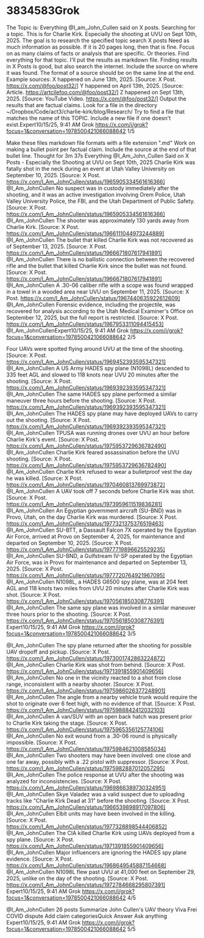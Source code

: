 # 3834583Grok

The Topic is: Everything @I_am_John_Cullen said on X posts.
Searching for a topic.
This is for Charlie Kirk. Especially the shooting at UVU on Sept 
10th, 2025. The goal is to research the specified topic search X 
posts
Need as much information as possible. If it is 20 pages long, 
then that is fine. Focus on as many claims of facts or 
analysis that are specific. Or theories. 
Find everything for that topic. I'll put the results as 
markdown file.
Finding results in X Posts is good, but also search the 
internet.
Include the source on where it was found.
The format of a source should be on the same line at the 
end.
Example sources:
X happened on June 13th, 2025. [Source: X Post. 
https://x.com/@foo/post32/]
Y happened on April 13th, 2025. [Source: Article. 
https://artcilefoo.com/@foo/post32/]
Z happened on Sept 13th, 2025. [Source: YouTube 
Video. https://x.com/@foo/post32/]
Output the results that are factual claims.
Look for a file in the directory 
~/Dropbox/Code/act3/charlie-kirk/blog/Research/
Try to find a file that matches the name of this TOPIC. 
Include a new file if one doesn't exist.Expert10/15/25, 9:41 AM Grok
https://x.com/i/grok?focus=1&conversation=1978500421066088642 1/5

Make these files markdown file formats with a file extension 
".md"
Work on making a bullet point per factual claim. Include the 
source at the end of that bullet line.
Thought for 3m 37s
Everything @I_Am_John_Cullen Said on X 
Posts - Especially the Shooting at UVU on 
Sept 10th, 2025
Charlie Kirk was fatally shot in the neck during an event at Utah Valley University on 
September 10, 2025. [Source: X Post. 
https://x.com/I_Am_JohnCullen/status/1965905334561616366] @I_Am_JohnCullen
No suspect was in custody immediately after the shooting, and it was an active investigation 
involving Orem Police, Utah Valley University Police, the FBI, and the Utah Department of 
Public Safety. [Source: X Post. 
https://x.com/I_Am_JohnCullen/status/1965905334561616366] @I_Am_JohnCullen
The shooter was approximately 130 yards away from Charlie Kirk. [Source: X Post. 
https://x.com/I_Am_JohnCullen/status/1966111044973244889] @I_Am_JohnCullen
The bullet that killed Charlie Kirk was not recovered as of September 13, 2025. [Source: X 
Post. https://x.com/I_Am_JohnCullen/status/1966671807617941891] @I_Am_JohnCullen
There is no ballistic connection between the recovered rifle and the bullet that killed Charlie 
Kirk since the bullet was not found. [Source: X Post. 
https://x.com/I_Am_JohnCullen/status/1966671807617941891] @I_Am_JohnCullen
A .30-06 caliber rifle with a scope was found wrapped in a towel in a wooded area near UVU 
on September 11, 2025. [Source: X Post. 
https://x.com/I_Am_JohnCullen/status/1967440635922612609] @I_Am_JohnCullen
Forensic evidence, including the projectile, was recovered for analysis according to the Utah 
Medical Examiner's Office on September 12, 2025, but the full report is restricted. [Source: X 
Post. https://x.com/I_Am_JohnCullen/status/1967953311094415453] @I_Am_JohnCullenExpert10/15/25, 9:41 AM Grok
https://x.com/i/grok?focus=1&conversation=1978500421066088642 2/5

Four UAVs were spotted flying around UVU at the time of the shooting. [Source: X Post. 
https://x.com/I_Am_JohnCullen/status/1969452393595347321] @I_Am_JohnCullen
A US Army HADES spy plane (N1098L) descended to 335 feet AGL and slowed to 118 knots 
near UVU 20 minutes after the shooting. [Source: X Post. 
https://x.com/I_Am_JohnCullen/status/1969392393595347321] @I_Am_JohnCullen
The same HADES spy plane performed a similar maneuver three hours before the shooting. 
[Source: X Post. https://x.com/I_Am_JohnCullen/status/1969392393595347321] 
@I_Am_JohnCullen
The HADES spy plane may have deployed UAVs to carry out the shooting. [Source: X Post. 
https://x.com/I_Am_JohnCullen/status/1969392393595347321] @I_Am_JohnCullen
TPUSA was running drones over UVU an hour before Charlie Kirk's event. [Source: X Post. 
https://x.com/I_Am_JohnCullen/status/1975953729636782490] @I_Am_JohnCullen
Charlie Kirk feared assassination before the UVU shooting. [Source: X Post. 
https://x.com/I_Am_JohnCullen/status/1975953729636782490] @I_Am_JohnCullen
Charlie Kirk refused to wear a bulletproof vest the day he was killed. [Source: X Post. 
https://x.com/I_Am_JohnCullen/status/1970460813769973872] @I_Am_JohnCullen
A UAV took off 7 seconds before Charlie Kirk was shot. [Source: X Post. 
https://x.com/I_Am_JohnCullen/status/1973959611519836281] @I_Am_JohnCullen
An Egyptian government aircraft (SU-BND) was in Provo, Utah, on the day Charlie Kirk was 
murdered. [Source: X Post. https://x.com/I_Am_JohnCullen/status/1977321375376519463] 
@I_Am_JohnCullen
SU-BTT, a Dassault Falcon 7X operated by the Egyptian Air Force, arrived at Provo on 
September 4, 2025, for maintenance and departed on September 10, 2025. [Source: X Post. 
https://x.com/I_Am_JohnCullen/status/1977719896625529235] @I_Am_JohnCullen
SU-BND, a Gulfstream IV-SP operated by the Egyptian Air Force, was in Provo for 
maintenance and departed on September 13, 2025. [Source: X Post. 
https://x.com/I_Am_JohnCullen/status/1977720764921967095] @I_Am_JohnCullen
N1098L, a HADES G6500 spy plane, was at 204 feet AGL and 118 knots two miles from UVU 
20 minutes after Charlie Kirk was shot. [Source: X Post. 
https://x.com/I_Am_JohnCullen/status/1970561850308776391] @I_Am_JohnCullen
The same spy plane was involved in a similar maneuver three hours prior to the shooting. 
[Source: X Post. https://x.com/I_Am_JohnCullen/status/1970561850308776391] Expert10/15/25, 9:41 AM Grok
https://x.com/i/grok?focus=1&conversation=1978500421066088642 3/5

@I_Am_JohnCullen
The spy plane returned after the shooting for possible UAV dropoff and pickup. [Source: X 
Post. https://x.com/I_Am_JohnCullen/status/1973001742863224872] @I_Am_JohnCullen
Charlie Kirk was shot from behind. [Source: X Post. 
https://x.com/I_Am_JohnCullen/status/1971391855901409656] @I_Am_JohnCullen
No one in the vicinity reacted to a shot from close range, inconsistent with a nearby shooter. 
[Source: X Post. https://x.com/I_Am_JohnCullen/status/1975986026377248901] 
@I_Am_JohnCullen
The angle from a nearby vehicle trunk would require the shot to originate over 6 feet high, with 
no evidence of that. [Source: X Post. 
https://x.com/I_Am_JohnCullen/status/1975988842412032103] @I_Am_JohnCullen
A van/SUV with an open back hatch was present prior to Charlie Kirk taking the stage. 
[Source: X Post. https://x.com/I_Am_JohnCullen/status/1975965356125774106] 
@I_Am_JohnCullen
No exit wound from a .30-06 round is physically impossible. [Source: X Post. 
https://x.com/I_Am_JohnCullen/status/1975984621008585034] @I_Am_JohnCullen
Two shooters may have been involved: one close and one far away, possibly with a .22 pistol 
with suppressor. [Source: X Post. 
https://x.com/I_Am_JohnCullen/status/1975982887012057295] @I_Am_JohnCullen
The police response at UVU after the shooting was analyzed for inconsistencies. [Source: X 
Post. https://x.com/I_Am_JohnCullen/status/1969866389730324951] @I_Am_JohnCullen
Skye Valadez was a valid suspect due to uploading tracks like "Charlie Kirk Dead at 31" before 
the shooting. [Source: X Post. 
https://x.com/I_Am_JohnCullen/status/1966539898917097806] @I_Am_JohnCullen
Elbit units may have been involved in the killing. [Source: X Post. 
https://x.com/I_Am_JohnCullen/status/1977328898544406852] @I_Am_JohnCullen
The CIA killed Charlie Kirk using UAVs deployed from a spy plane. [Source: X Post. 
https://x.com/I_Am_JohnCullen/status/1971391855901409656] @I_Am_JohnCullen
Major influencers are ignoring the HADES spy plane evidence. [Source: X Post. 
https://x.com/I_Am_JohnCullen/status/1968649545887154668] @I_Am_JohnCullen
N1098L flew past UVU at 41,000 feet on September 29, 2025, unlike on the day of the 
shooting. [Source: X Post. https://x.com/I_Am_JohnCullen/status/1972784668295807391] 
Expert10/15/25, 9:41 AM Grok
https://x.com/i/grok?focus=1&conversation=1978500421066088642 4/5

@I_Am_JohnCullen
26 posts
Summarize John Cullen's UAV theory
Viva Frei COVID dispute
Add claim categoriesQuick Answer
Ask anything
Expert10/15/25, 9:41 AM Grok
https://x.com/i/grok?focus=1&conversation=1978500421066088642 5/5
